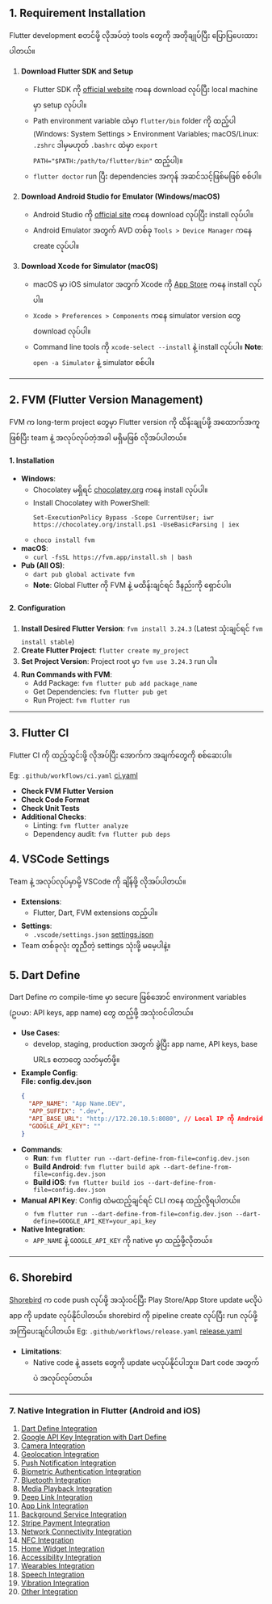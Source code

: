 ## 1. Requirement Installation

Flutter development စတင်ဖို့ လိုအပ်တဲ့ tools တွေကို အတိုချုပ်ပြီး ပြောပြပေးထားပါတယ်။

1. **Download Flutter SDK and Setup**

   - Flutter SDK ကို [official website](https://flutter.dev/docs/get-started/install) ကနေ download လုပ်ပြီး local machine မှာ setup လုပ်ပါ။
   - Path environment variable ထဲမှာ `flutter/bin` folder ကို ထည့်ပါ (Windows: System Settings > Environment Variables; macOS/Linux: `.zshrc` ဒါမှမဟုတ် `.bashrc` ထဲမှာ `export PATH="$PATH:/path/to/flutter/bin"` ထည့်ပါ)။
   - `flutter doctor` run ပြီး dependencies အကုန် အဆင်သင့်ဖြစ်မဖြစ် စစ်ပါ။

2. **Download Android Studio for Emulator (Windows/macOS)**

   - Android Studio ကို [official site](https://developer.android.com/studio) ကနေ download လုပ်ပြီး install လုပ်ပါ။
   - Android Emulator အတွက် AVD တစ်ခု `Tools > Device Manager` ကနေ create လုပ်ပါ။

3. **Download Xcode for Simulator (macOS)**
   - macOS မှာ iOS simulator အတွက် Xcode ကို [App Store](https://apps.apple.com/us/app/xcode/id497799835) ကနေ install လုပ်ပါ။
   - `Xcode > Preferences > Components` ကနေ simulator version တွေ download လုပ်ပါ။
   - Command line tools ကို `xcode-select --install` နဲ့ install လုပ်ပါ။ **Note**: `open -a Simulator` နဲ့ simulator စစ်ပါ။

---

## 2. FVM (Flutter Version Management)

FVM က long-term project တွေမှာ Flutter version ကို ထိန်းချုပ်ဖို့ အထောက်အကူဖြစ်ပြီး team နဲ့ အလုပ်လုပ်တဲ့အခါ မရှိမဖြစ် လိုအပ်ပါတယ်။

#### 1. Installation

- **Windows**:
  - Chocolatey မရှိရင် [chocolatey.org](https://chocolatey.org/install) ကနေ install လုပ်ပါ။
  - Install Chocolatey with PowerShell:
    ```shell
    Set-ExecutionPolicy Bypass -Scope CurrentUser; iwr https://chocolatey.org/install.ps1 -UseBasicParsing | iex
    ```
  - `choco install fvm`
- **macOS**:
  - `curl -fsSL https://fvm.app/install.sh | bash`
- **Pub (All OS)**:
  - `dart pub global activate fvm`
  - **Note**: Global Flutter ကို FVM နဲ့ မထိန်းချင်ရင် ဒီနည်းကို ရှောင်ပါ။

#### 2. Configuration

1. **Install Desired Flutter Version**: `fvm install 3.24.3` (Latest သုံးချင်ရင် `fvm install stable`)
2. **Create Flutter Project**: `flutter create my_project`
3. **Set Project Version**: Project root မှာ `fvm use 3.24.3` run ပါ။
4. **Run Commands with FVM**:
   - Add Package: `fvm flutter pub add package_name`
   - Get Dependencies: `fvm flutter pub get`
   - Run Project: `fvm flutter run`

---

## 3. Flutter CI

Flutter CI ကို ထည့်သွင်းဖို့ လိုအပ်ပြီး အောက်က အချက်တွေကို စစ်ဆေးပါ။

Eg: `.github/workflows/ci.yaml` [ci.yaml](.github/workflows/ci.yaml)

- **Check FVM Flutter Version**
- **Check Code Format**
- **Check Unit Tests**
- **Additional Checks**:
  - Linting: `fvm flutter analyze`
  - Dependency audit: `fvm flutter pub deps`

## 4. VSCode Settings

Team နဲ့ အလုပ်လုပ်မှာမို့ VSCode ကို ချိန်ဖို့ လိုအပ်ပါတယ်။

- **Extensions**:
  - Flutter, Dart, FVM extensions ထည့်ပါ။
- **Settings**:
  - `.vscode/settings.json` [settings.json](.vscode/settings.json)
- Team တစ်ခုလုံး တူညီတဲ့ settings သုံးဖို့ မမေ့ပါနဲ့။

## 5. Dart Define

Dart Define က compile-time မှာ secure ဖြစ်အောင် environment variables (ဥပမာ: API keys, app name) တွေ ထည့်ဖို့ အသုံးဝင်ပါတယ်။

- **Use Cases**:
  - develop, staging, production အတွက် ခွဲပြီး app name, API keys, base URLs စတာတွေ သတ်မှတ်ဖို့။
- **Example Config**:  
  **File: config.dev.json**
  ```json
  {
    "APP_NAME": "App Name.DEV",
    "APP_SUFFIX": ".dev",
    "API_BASE_URL": "http://172.20.10.5:8080", // Local IP ကို Android emulator အတွက် သုံးပါ။ iOS မှာ `localhost` အလုပ်လုပ်တယ်။
    "GOOGLE_API_KEY": ""
  }
  ```
- **Commands**:
  - **Run**: `fvm flutter run --dart-define-from-file=config.dev.json`
  - **Build Android**: `fvm flutter build apk --dart-define-from-file=config.dev.json`
  - **Build iOS**: `fvm flutter build ios --dart-define-from-file=config.dev.json`
- **Manual API Key**: Config ထဲမထည့်ချင်ရင် CLI ကနေ ထည့်လို့ရပါတယ်။
  - `fvm flutter run --dart-define-from-file=config.dev.json --dart-define=GOOGLE_API_KEY=your_api_key`
- **Native Integration**:
  - `APP_NAME` နဲ့ `GOOGLE_API_KEY` ကို native မှာ ထည့်ဖို့လိုတယ်။

---

## 6. Shorebird

[Shorebird](https://docs.shorebird.dev/) က code push လုပ်ဖို့ အသုံးဝင်ပြီး Play Store/App Store update မလိုပဲ app ကို update လုပ်နိုင်ပါတယ်။
shorebird ကို pipeline create လုပ်ပြီး run လုပ်ဖို့ အကြံပေးချင်ပါတယ်။
Eg: `.github/workflows/release.yaml` [release.yaml](.github/workflows/release.yaml)

- **Limitations**:
  - Native code နဲ့ assets တွေကို update မလုပ်နိုင်ပါဘူး။ Dart code အတွက်ပဲ အလုပ်လုပ်တယ်။

---

### 7. Native Integration in Flutter (Android and iOS)

1. [Dart Define Integration](01_dart_define.md)
2. [Google API Key Integration with Dart Define](02_api_key.md)
3. [Camera Integration](03_camera.md)
4. [Geolocation Integration](04_geolocation.md)
5. [Push Notification Integration](05_push_notification.md)
6. [Biometric Authentication Integration](06_biometric_auth.md)
7. [Bluetooth Integration](07_bluetooth.md)
8. [Media Playback Integration](08_playback.md)
9. [Deep Link Integration](09_deeplink.md)
10. [App Link Integration](10_applink.md)
11. [Background Service Integration](11_background_service.md)
12. [Stripe Payment Integration](12_stripe.md)
13. [Network Connectivity Integration](13_network_con.md)
14. [NFC Integration](14_nfc.md)
15. [Home Widget Integration](15_home_widget.md)
16. [Accessibility Integration](16_augmented.md)
17. [Wearables Integration](17_wearables.md)
18. [Speech Integration](18_speech.md)
19. [Vibration Integration](19_vibration.md)
20. [Other Integration](20_others.md)

